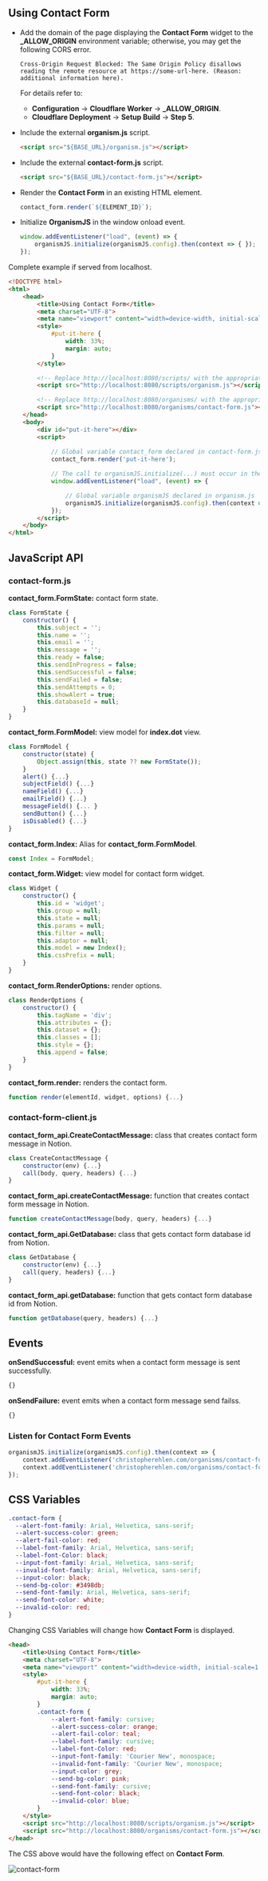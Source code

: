 ## Using Contact Form

- Add the domain of the page displaying the **Contact Form** widget to the **_ALLOW_ORIGIN** environment variable; otherwise, you may get the following CORS error.
    ```
    Cross-Origin Request Blocked: The Same Origin Policy disallows
    reading the remote resource at https://some-url-here. (Reason:
    additional information here).
    ```

    For details refer to:
    - **Configuration** -> **Cloudflare Worker** -> **_ALLOW_ORIGIN**.
    - **Cloudflare Deployment** -> **Setup Build** -> **Step 5**.

- Include the external **organism.js** script.
    ```html
    <script src="${BASE_URL}/organism.js"></script>
    ```
- Include the external **contact-form.js** script.
    ```html
    <script src="${BASE_URL}/contact-form.js"></script>
    ```
- Render the **Contact Form** in an existing HTML element.
    ```js
    contact_form.render(`${ELEMENT_ID}`);
    ```
- Initialize **OrganismJS** in the window onload event.
    ```js
    window.addEventListener("load", (event) => {
        organismJS.initialize(organismJS.config).then(context => { });
    });
    ```

Complete example if served from localhost.

```html
<!DOCTYPE html>
<html>
    <head>
        <title>Using Contact Form</title>
        <meta charset="UTF-8">
        <meta name="viewport" content="width=device-width, initial-scale=1.0">
        <style>
            #put-it-here {
                width: 33%;
                margin: auto;
            }
        </style>

        <!-- Replace http://localhost:8080/scripts/ with the appropriate base URL. -->
        <script src="http://localhost:8080/scripts/organism.js"></script>

        <!-- Replace http://localhost:8080/organisms/ with the appropriate base URL. -->
        <script src="http://localhost:8080/organisms/contact-form.js"></script>
    </head>
    <body>
        <div id="put-it-here"></div>
        <script>
            
            // Global variable contact_form declared in contact-form.js
            contact_form.render('put-it-here');

            // The call to organismJS.initialize(...) must occur in the window onload event.
            window.addEventListener("load", (event) => {

                // Global variable organismJS declared in organism.js
                organismJS.initialize(organismJS.config).then(context => { });
            });
        </script>
    </body>
</html>
```

## JavaScript API

### contact-form.js

**contact_form.FormState:** contact form state.
```js
class FormState {
    constructor() {
        this.subject = '';
        this.name = '';
        this.email = '';
        this.message = '';
        this.ready = false;
        this.sendInProgress = false;
        this.sendSuccessful = false;
        this.sendFailed = false;
        this.sendAttempts = 0;
        this.showAlert = true;
        this.databaseId = null;
    }
}
```

**contact_form.FormModel:** view model for **index.dot** view.
```js
class FormModel {
    constructor(state) {
        Object.assign(this, state ?? new FormState());
    }
    alert() {...}
    subjectField() {...}
    nameField() {...}
    emailField() {...}
    messageField() {... }
    sendButton() {...}
    isDisabled() {...}
}
```

**contact_form.Index:** Alias for **contact_form.FormModel**.

```js
const Index = FormModel;
```

**contact_form.Widget:** view model for contact form widget.

```js
class Widget {
    constructor() {
        this.id = 'widget';
        this.group = null;
        this.state = null;
        this.params = null;
        this.filter = null;
        this.adaptor = null;
        this.model = new Index();
        this.cssPrefix = null;
    }
}
```

**contact_form.RenderOptions:** render options.

```js
class RenderOptions {
    constructor() {
        this.tagName = 'div';
        this.attributes = {};
        this.dataset = {};
        this.classes = [];
        this.style = {};
        this.append = false;
    }
}
```

**contact_form.render:** renders the contact form.

```js
function render(elementId, widget, options) {...}
```

### contact-form-client.js

**contact_form_api.CreateContactMessage:** class that creates contact form message in Notion.

```js
class CreateContactMessage {
    constructor(env) {...}
    call(body, query, headers) {...}
}
```

**contact_form_api.createContactMessage:** function that creates contact form message in Notion.

```js
function createContactMessage(body, query, headers) {...}
```

**contact_form_api.GetDatabase:** class that gets contact form database id from Notion.

```js
class GetDatabase {
    constructor(env) {...}
    call(query, headers) {...}
}
```

**contact_form_api.getDatabase:** function that gets contact form database id from Notion.

```js
function getDatabase(query, headers) {...}
```

## Events

**onSendSuccessful:** event emits when a contact form message is sent successfully.

```js
{}
```

**onSendFailure:** event emits when a contact form message send failss.

```js
{}
```

### Listen for Contact Form Events

```js
organismJS.initialize(organismJS.config).then(context => {
    context.addEventListener('christopherehlen.com/organisms/contact-form#onSendSuccessful', (source, event, stateful) => {...}, true);
    context.addEventListener('christopherehlen.com/organisms/contact-form#onSendFailure', (source, event, stateful) => {...}, true);
});
```

## CSS Variables

```css
.contact-form {
  --alert-font-family: Arial, Helvetica, sans-serif;
  --alert-success-color: green;
  --alert-fail-color: red;
  --label-font-family: Arial, Helvetica, sans-serif;
  --label-font-Color: black;
  --input-font-family: Arial, Helvetica, sans-serif;
  --invalid-font-family: Arial, Helvetica, sans-serif;
  --input-color: black;
  --send-bg-color: #3498db;
  --send-font-family: Arial, Helvetica, sans-serif;
  --send-font-color: white;
  --invalid-color: red;
}
```

Changing CSS Variables will change how **Contact Form** is displayed.

```html
<head>
    <title>Using Contact Form</title>
    <meta charset="UTF-8">
    <meta name="viewport" content="width=device-width, initial-scale=1.0">
    <style>
        #put-it-here {
            width: 33%;
            margin: auto;
        }
        .contact-form {
            --alert-font-family: cursive;
            --alert-success-color: orange;
            --alert-fail-color: teal;
            --label-font-family: cursive;
            --label-font-Color: red;
            --input-font-family: 'Courier New', monospace;
            --invalid-font-family: 'Courier New', monospace;
            --input-color: grey;
            --send-bg-color: pink;
            --send-font-family: cursive;
            --send-font-color: black;
            --invalid-color: blue;
        }
    </style>
    <script src="http://localhost:8080/scripts/organism.js"></script>
    <script src="http://localhost:8080/organisms/contact-form.js"></script>
</head>
```

The CSS above would have the following effect on **Contact Form**.

![contact-form](./images/854de187-8b10-413b-108b-a76b1e6a7200.webp "contact-form")

